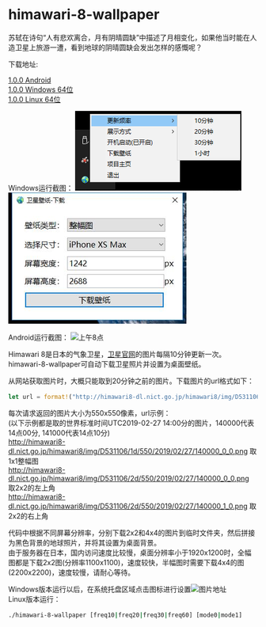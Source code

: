 # himawari-8-wallpaper

苏轼在诗句“人有悲欢离合，月有阴晴圆缺”中描述了月相变化，如果他当时能在人造卫星上旅游一遭，看到地球的阴晴圆缺会发出怎样的感慨呢？

下载地址:

[1.0.0 Android](https://raw.githubusercontent.com/planet0104/himawari-8-wallpaper/master/himawari-8-wallpaper.apk)  
[1.0.0 Windows 64位](https://raw.githubusercontent.com/planet0104/himawari-8-wallpaper/master/himawari-8-wallpaper.exe)  
[1.0.0 Linux 64位](https://raw.githubusercontent.com/planet0104/himawari-8-wallpaper/master/himawari-8-wallpaper)  

Windows运行截图：
![托盘](https://github.com/planet0104/himawari-8-wallpaper/blob/master/screenshot/tray.png)  
![下载图片](https://github.com/planet0104/himawari-8-wallpaper/blob/master/screenshot/download.jpg)  

Android运行截图：
![上午8点](https://github.com/planet0104/himawari-8-wallpaper/blob/master/screenshot/am8.png)  

Himawari 8是日本的气象卫星，[卫星官网](http://himawari8.nict.go.jp/himawari8-image.htm)的图片每隔10分钟更新一次。himawari-8-wallpaper可自动下载卫星照片并设置为桌面壁纸。

从网站获取图片时，大概只能取到20分钟之前的图片。下载图片的url格式如下：  

```Rust
let url = format!("http://himawari8-dl.nict.go.jp/himawari8/img/D531106/{}d/550/{}/{:02}/{:02}/{:02}{}000_{}_{}.png", d, year, month, day, hour, ten_minute/10, x, y);
```

每次请求返回的图片大小为550x550像素，url示例：  
(以下示例都是取的世界标准时间UTC2019-02-27 14:00分的图片，140000代表14点00分, 141000代表14点10分)  
http://himawari8-dl.nict.go.jp/himawari8/img/D531106/1d/550/2019/02/27/140000_0_0.png 取1x1整幅图  
http://himawari8-dl.nict.go.jp/himawari8/img/D531106/2d/550/2019/02/27/140000_0_0.png 取2x2的左上角  
http://himawari8-dl.nict.go.jp/himawari8/img/D531106/2d/550/2019/02/27/140000_1_0.png 取2x2的右上角  
  
代码中根据不同屏幕分辨率，分别下载2x2和4x4的图片到临时文件夹，然后拼接为黑色背景的地球照片，并将其设置为桌面背景。  
由于服务器在日本，国内访问速度比较慢，桌面分辨率小于1920x1200时，全幅图都是下载2x2图(分辨率1100x1100)，速度较快，半幅图时需要下载4x4的图(2200x2200)，速度较慢，请耐心等待。  

Windows版本运行以后，在系统托盘区域点击图标进行设置![图片地址](https://github.com/planet0104/himawari-8-wallpaper/blob/master/desktop/icon.png)  
Linux版本运行：  

```Bash
./himawari-8-wallpaper [freq10|freq20|freq30|freq60] [mode0|mode1]
```